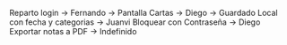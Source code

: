Reparto 
login -> Fernando -> 
Pantalla Cartas -> Diego -> 
Guardado Local con fecha y categorias -> Juanvi
Bloquear con Contraseña -> Diego 
Exportar notas a PDF -> Indefinido